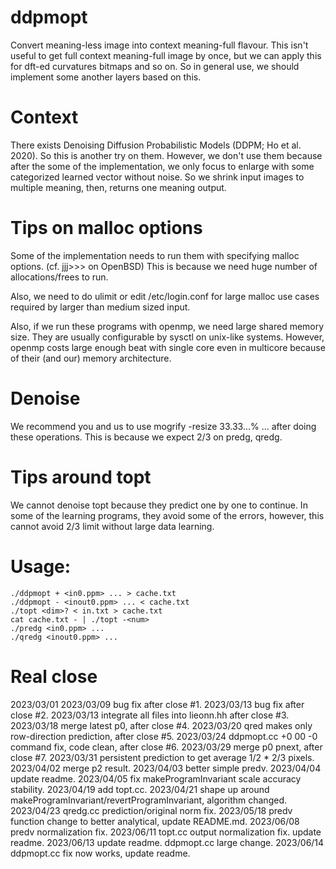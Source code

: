 # ddpmopt
Convert meaning-less image into context meaning-full flavour.
This isn't useful to get full context meaning-full image by once, but we can apply this for dft-ed curvatures bitmaps and so on. So in general use, we should implement some another layers based on this.

# Context
There exists Denoising Diffusion Probabilistic Models (DDPM; Ho et al. 2020). So this is another try on them.
However, we don't use them because after the some of the implementation, we only focus to enlarge with some categorized learned vector without noise. So we shrink input images to multiple meaning, then, returns one meaning output.

# Tips on malloc options
Some of the implementation needs to run them with specifying malloc options.
(cf. jjj&gt;&gt;&gt; on OpenBSD)
This is because we need huge number of allocations/frees to run.

Also, we need to do ulimit or edit /etc/login.conf for large malloc use cases required by larger than medium sized input.

Also, if we run these programs with openmp, we need large shared memory size.
They are usually configurable by sysctl on unix-like systems.
However, openmp costs large enough beat with single core even in multicore because of their (and our) memory architecture.

# Denoise
We recommend you and us to use mogrify -resize 33.33...% ... after doing these operations.
This is because we expect 2/3 on predg, qredg.

# Tips around topt
We cannot denoise topt because they predict one by one to continue.
In some of the learning programs, they avoid some of the errors, however, this cannot avoid 2/3 limit without large data learning.

# Usage:
    ./ddpmopt + <in0.ppm> ... > cache.txt
    ./ddpmopt - <inout0.ppm> ... < cache.txt
    ./topt <dim>? < in.txt > cache.txt
    cat cache.txt - | ./topt -<num>
    ./predg <in0.ppm> ...
    ./qredg <inout0.ppm> ...

# Real close
2023/03/01
2023/03/09 bug fix after close #1.
2023/03/13 bug fix after close #2.
2023/03/13 integrate all files into lieonn.hh after close #3.
2023/03/18 merge latest p0, after close #4.
2023/03/20 qred makes only row-direction prediction, after close #5.
2023/03/24 ddpmopt.cc +0 00 -0 command fix, code clean, after close #6.
2023/03/29 merge p0 pnext, after close #7.
2023/03/31 persistent prediction to get average 1/2 * 2/3 pixels.
2023/04/02 merge p2 result.
2023/04/03 better simple predv.
2023/04/04 update readme.
2023/04/05 fix makeProgramInvariant scale accuracy stability.
2023/04/19 add topt.cc.
2023/04/21 shape up around makeProgramInvariant/revertProgramInvariant, algorithm changed.
2023/04/23 qredg.cc prediction/original norm fix.
2023/05/18 predv function change to better analytical, update README.md.
2023/06/08 predv normalization fix.
2023/06/11 topt.cc output normalization fix. update readme.
2023/06/13 update readme. ddpmopt.cc large change.
2023/06/14 ddpmopt.cc fix now works, update readme.

